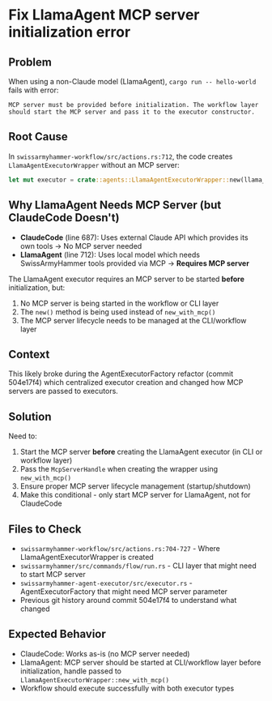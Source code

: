 # Fix LlamaAgent MCP server initialization error

## Problem
When using a non-Claude model (LlamaAgent), `cargo run -- hello-world` fails with error:
```
MCP server must be provided before initialization. The workflow layer should start the MCP server and pass it to the executor constructor.
```

## Root Cause
In `swissarmyhammer-workflow/src/actions.rs:712`, the code creates `LlamaAgentExecutorWrapper` without an MCP server:
```rust
let mut executor = crate::agents::LlamaAgentExecutorWrapper::new(llama_config.clone());
```

## Why LlamaAgent Needs MCP Server (but ClaudeCode Doesn't)
- **ClaudeCode** (line 687): Uses external Claude API which provides its own tools → No MCP server needed
- **LlamaAgent** (line 712): Uses local model which needs SwissArmyHammer tools provided via MCP → **Requires MCP server**

The LlamaAgent executor requires an MCP server to be started **before** initialization, but:
1. No MCP server is being started in the workflow or CLI layer
2. The `new()` method is being used instead of `new_with_mcp()`
3. The MCP server lifecycle needs to be managed at the CLI/workflow layer

## Context
This likely broke during the AgentExecutorFactory refactor (commit 504e17f4) which centralized executor creation and changed how MCP servers are passed to executors.

## Solution
Need to:
1. Start the MCP server **before** creating the LlamaAgent executor (in CLI or workflow layer)
2. Pass the `McpServerHandle` when creating the wrapper using `new_with_mcp()`
3. Ensure proper MCP server lifecycle management (startup/shutdown)
4. Make this conditional - only start MCP server for LlamaAgent, not for ClaudeCode

## Files to Check
- `swissarmyhammer-workflow/src/actions.rs:704-727` - Where LlamaAgentExecutorWrapper is created
- `swissarmyhammer/src/commands/flow/run.rs` - CLI layer that might need to start MCP server
- `swissarmyhammer-agent-executor/src/executor.rs` - AgentExecutorFactory that might need MCP server parameter
- Previous git history around commit 504e17f4 to understand what changed

## Expected Behavior
- ClaudeCode: Works as-is (no MCP server needed)
- LlamaAgent: MCP server should be started at CLI/workflow layer before initialization, handle passed to `LlamaAgentExecutorWrapper::new_with_mcp()`
- Workflow should execute successfully with both executor types